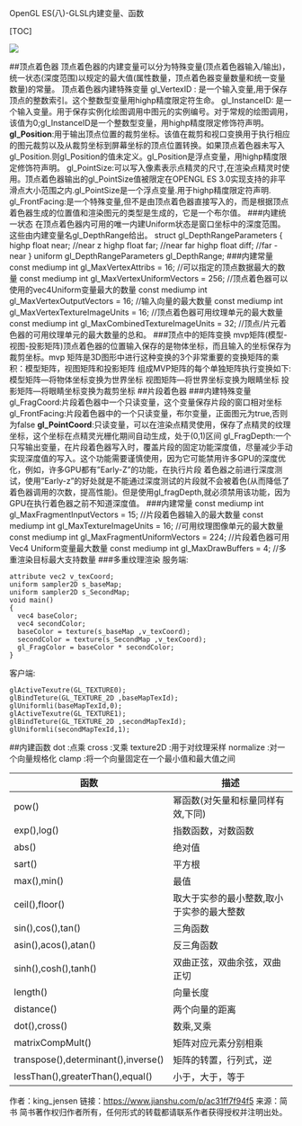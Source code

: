 OpenGL ES(八)-GLSL内建变量、函数

[TOC]

![](https://upload-images.jianshu.io/upload_images/2500437-0c36abf51a1037da.jpg?imageMogr2/auto-orient/strip%7CimageView2/2/w/637)

##顶点着色器
顶点着色器的内建变量可以分为特殊变量(顶点着色器输入/输出)，统一状态(深度范围)以规定的最大值(属性数量，顶点着色器变量数量和统一变量数量)的常量。
顶点着色器内建特殊变量
gl_VertexID : 是一个输入变量,用于保存顶点的整数索引。这个整数型变量用highp精度限定符生命。
gl_InstanceID: 是一个输入变量。用于保存实例化绘图调用中图元的实例编号。对于常规的绘图调用，该值为0;gl_InstanceID是一个整数型变量，用highp精度限定修饰符声明。
**gl_Position**:用于输出顶点位置的裁剪坐标。该值在裁剪和视口变换用于执行相应的图元裁剪以及从裁剪坐标到屏幕坐标的顶点位置转换。如果顶点着色器未写入gl_Position.则gl_Position的值未定义。gl_Position是浮点变量，用highp精度限定修饰符声明。
gl_PointSize:可以写入像素表示点精灵的尺寸,在渲染点精灵时使用。顶点着色器输出的gl_PointSize值被限定在OPENGL ES 3.0实现支持的非平滑点大小范围之内.gl_PointSize是一个浮点变量.用于highp精度限定符声明.
gl_FrontFacing:是一个特殊变量,但不是由顶点着色器直接写入的，而是根据顶点着色器生成的位置值和渲染图元的类型是生成的，它是一个布尔值。
###内建统一状态
在顶点着色器内可用的唯一内建Uniform状态是窗口坐标中的深度范围。这些由内建变量名gl_DepthRange给出。
struct gl_DepthRangeParameters {
highp float near; //near z
highp float far;  //near far
highp float diff; //far - near
}
uniform gl_DepthRangeParameters gl_DepthRange;
###内建常量
const mediump int gl_MaxVertexAttribs = 16;
//可以指定的顶点数据最大的数量
const mediump int gl_MaxVertexUniformVectors = 256;
//顶点着色器可以使用的vec4Uniform变量最大的数量
const mediump int gl_MaxVertexOutputVectors = 16;
//输入向量的最大数量
const mediump int gl_MaxVertexTextureImageUnits = 16;
//顶点着色器可用纹理单元的最大数量
const mediump int gl_MaxCombinedTextureImageUnits = 32;
//顶点/片元着色器的可用纹理单元的最大数量的总和。
###顶点中的矩阵变换
mvp矩阵(模型-视图-投影矩阵)顶点着色器的位置输入保存的是物体坐标，而且输入的坐标保存为裁剪坐标。mvp 矩阵是3D图形中进行这种变换的3个非常重要的变换矩阵的乘积：模型矩阵，视图矩阵和投影矩阵
组成MVP矩阵的每个单独矩阵执行变换如下:
模型矩阵—将物体坐标变换为世界坐标
视图矩阵—将世界坐标变换为眼睛坐标
投影矩阵—将眼睛坐标变换为裁剪坐标
##片段着色器
###内建特殊变量
gl_FragCoord:片段着色器中一个只读变量，这个变量保存片段的窗口相对坐标
gl_FrontFacing:片段着色器中的一个只读变量，布尔变量，正面图元为true,否则为false
**gl_PointCoord**:只读变量，可以在渲染点精灵使用，保存了点精灵的纹理坐标，这个坐标在点精灵光栅化期间自动生成，处于(0,1)区间
gl_FragDepth:一个只写输出变量，在片段着色器写入时，覆盖片段的固定功能深度值，尽量减少手动实现深度值的写入。这个功能需要谨慎使用，因为它可能禁用许多GPU的深度优化，例如，许多GPU都有”Early-Z”的功能，在执行片段
着色器之前进行深度测试，使用”Early-z”的好处就是不能通过深度测试的片段就不会被着色(从而降低了着色器调用的次数，提高性能)。但是使用gl_fragDepth,就必须禁用该功能，因为GPU在执行着色器之前不知道深度值。
###内建常量
const mediump int gl_MaxFragmentInputVectors = 15;
//片段着色器输入的最大数量
const mediump int gl_MaxTextureImageUnits = 16;
//可用纹理图像单元的最大数量
const mediump int gl_MaxFragmentUniformVectors = 224;
//片段着色器可用Vec4 Uniform变量最大数量
const mediump int gl_MaxDrawBuffers = 4;
//多重渲染目标最大支持数量
###多重纹理渲染
服务端:
```
attribute vec2 v_texCoord;
uniform sampler2D s_baseMap;
uniform sampler2D s_SecondMap;
void main()
{
  vec4 baseColor;
  vec4 secondColor;
  baseColor = texture(s_baseMap ,v_texCoord);
  secondColor = texture(s_SecondMap ,v_texCoord);
  gl_FragColor = baseColor * secondColor;
}
```
客户端:
```
glActiveTexutre(GL_TEXTURE0);
glBindTeture(GL_TEXTURE_2D ,baseMapTexId);
glUniformli(baseMapTexId,0);
glActiveTexutre(GL_TEXTURE1);
glBindTeture(GL_TEXTURE_2D ,secondMapTexId);
glUniformli(secondMapTexId,1);
```
##内建函数
dot :点乘
cross :叉乘
texture2D :⽤于对纹理采样
normalize :对一个向量规格化
clamp :将⼀个向量固定在一个最小值和最大值之间


|函数|描述|
|----|----|
|pow()|幂函数(对矢量和标量同样有效,下同)|
|exp(),log()|指数函数，对数函数|
|abs()|绝对值|
|sart()|平方根|
|max(),min()|最值|
|ceil(),floor()|取大于实参的最小整数,取小于实参的最大整数|
|sin(),cos(),tan()|三角函数|
|asin(),acos(),atan()|反三角函数|
|sinh(),cosh(),tanh()|双曲正弦，双曲余弦，双曲正切|
|length()|向量长度|
|distance()|两个向量的距离|
|dot(),cross()|数乘,叉乘|
|matrixCompMult()|矩阵对应元素分别相乘|
|transpose(),determinant(),inverse()|矩阵的转置，行列式，逆|
|lessThan(),greaterThan(),equal()|小于，大于，等于|




作者：king_jensen
链接：https://www.jianshu.com/p/ac31ff7f94f5
来源：简书
简书著作权归作者所有，任何形式的转载都请联系作者获得授权并注明出处。